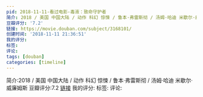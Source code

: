 ```yaml
---
pid: 2018-11-11-看过电影-毒液：致命守护者
简介: 2018 / 美国 中国大陆 / 动作 科幻 惊悚 / 鲁本·弗雷斯彻 / 汤姆·哈迪 米歇尔·威廉姆斯
豆瓣评分: '7.2'
链接: https://movie.douban.com/subject/3168101/
创建时间: '2018-11-11 21:36:51'
我的评分:
标签:
评论:
tags: [douban]
categories: [timeline]
---
```

简介:2018 / 美国 中国大陆 / 动作 科幻 惊悚 / 鲁本·弗雷斯彻 / 汤姆·哈迪 米歇尔·威廉姆斯
豆瓣评分:7.2
[链接](https://movie.douban.com/subject/3168101/)
我的评分:
标签:
评论:
